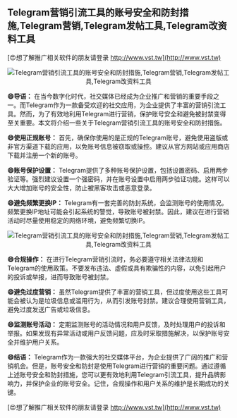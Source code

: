 ## **Telegram营销引流工具的账号安全和防封措施,Telegram营销,Telegram发帖工具,Telegram改资料工具**

[😍想了解推广相关软件的朋友请登录 http://www.vst.tw](http://www.vst.tw)

 <center><img src="https://vst.tw/MP4/tuiguang/png/6.png" alt="Telegram营销引流工具的账号安全和防封措施,Telegram营销,Telegram发帖工具,Telegram改资料工具"></center>

**😄导语：**
在当今数字化时代，社交媒体已经成为企业推广和营销的重要手段之一。而Telegram作为一款备受欢迎的社交应用，为企业提供了丰富的营销引流工具。然而，为了有效地利用Telegram进行营销，保护账号安全和避免被封禁变得至关重要。本文将介绍一些关于Telegram营销引流工具的账号安全和防封措施。

**😄使用正规账号：**
首先，确保你使用的是正规的Telegram账号，避免使用盗版或非官方渠道下载的应用，以免账号信息被窃取或操控。建议从官方网站或应用商店下载并注册一个新的账号。

**😄账号保护设置：**
Telegram提供了多种账号保护设置，包括设置密码、启用两步验证等。强烈建议设置一个强密码，并在账号设置中启用两步验证功能。这样可以大大增加账号的安全性，防止被黑客攻击或恶意登录。

**😄避免频繁更换IP：**
Telegram有一套完善的防封系统，会监测账号的使用情况。频繁更换IP地址可能会引起系统的警觉，导致账号被封禁。因此，建议在进行营销活动时尽量使用稳定的网络环境，避免频繁切换IP。

 <center><img src="https://vst.tw/MP4/tuiguang/png/8.png" alt="Telegram营销引流工具的账号安全和防封措施,Telegram营销,Telegram发帖工具,Telegram改资料工具"></center>

**😄合规操作：**
在进行Telegram营销引流时，务必要遵守相关法律法规和Telegram的使用政策。不要发布违法、虚假或具有欺骗性的内容，以免引起用户的投诉或举报，进而导致账号被封禁。

**😄避免过度营销：**
虽然Telegram提供了丰富的营销工具，但过度使用这些工具可能会被认为是垃圾信息或滥用行为，从而引发账号封禁。建议合理使用营销工具，避免过度发送广告或垃圾信息。

**😄监测账号活动：**
定期监测账号的活动情况和用户反馈，及时处理用户的投诉和举报。如果发现有异常活动或用户反馈问题，应及时采取措施解决，以保护账号安全并维护用户关系。

**😄结语：**
Telegram作为一款强大的社交媒体平台，为企业提供了广阔的推广和营销机会。但是，账号安全和防封是使用Telegram进行营销的重要问题。通过遵循上述账号安全和防封措施，您可以更有效地利用Telegram引流工具，提升品牌影响力，并保护企业的账号安全。记住，合规操作和用户关系的维护是长期成功的关键。

[😍想了解推广相关软件的朋友请登录 http://www.vst.tw](http://www.vst.tw)



